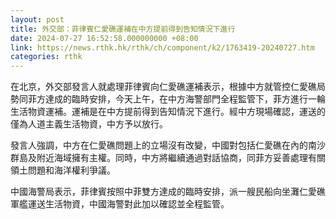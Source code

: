 ```yaml
---
layout: post
title: 外交部：菲律賓仁愛礁運補在中方提前得到告知情況下進行
date: 2024-07-27 16:52:58.000000000 +08:00
link: https://news.rthk.hk/rthk/ch/component/k2/1763419-20240727.htm
categories: rthk
---
```


在北京，外交部發言人就處理菲律賓向仁愛礁運補表示，根據中方就管控仁愛礁局勢同菲方達成的臨時安排，今天上午，在中方海警部門全程監管下，菲方進行一輪生活物資運補。運補是在中方提前得到告知情況下進行。經中方現場確認，運送的僅為人道主義生活物資，中方予以放行。

發言人強調，中方在仁愛礁問題上的立場沒有改變，中國對包括仁愛礁在內的南沙群島及附近海域擁有主權。同時，中方將繼續通過對話協商，同菲方妥善處理有關領土問題和海洋權利爭議。

中國海警局表示，菲律賓按照中菲雙方達成的臨時安排，派一艘民船向坐灘仁愛礁軍艦運送生活物資，中國海警對此加以確認並全程監管。

